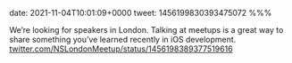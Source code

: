 date: 2021-11-04T10:01:09+0000
tweet: 1456199830393475072
%%%

We’re looking for speakers in London. Talking at meetups is a great way to share something you’ve learned recently in iOS development. [twitter.com/NSLondonMeetup/status/1456198389377519616](https://twitter.com/NSLondonMeetup/status/1456198389377519616)
